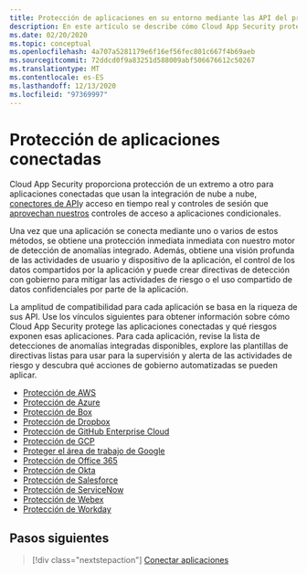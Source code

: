 ```yaml
---
title: Protección de aplicaciones en su entorno mediante las API del proveedor de servicios en la nube
description: En este artículo se describe cómo Cloud App Security protegen las aplicaciones conectadas.
ms.date: 02/20/2020
ms.topic: conceptual
ms.openlocfilehash: 4a707a5281179e6f16ef56fec801c667f4b69aeb
ms.sourcegitcommit: 72ddcd0f9a83251d588009abf506676612c50267
ms.translationtype: MT
ms.contentlocale: es-ES
ms.lasthandoff: 12/13/2020
ms.locfileid: "97369997"
---
```

# <a name="protecting-connected-apps"></a>Protección de aplicaciones conectadas

Cloud App Security proporciona protección de un extremo a otro para aplicaciones conectadas que usan la integración de nube a nube, [conectores de API](enable-instant-visibility-protection-and-governance-actions-for-your-apps.md)y acceso en tiempo real y controles de sesión que [aprovechan nuestros](proxy-intro-aad.md) controles de acceso a aplicaciones condicionales.

Una vez que una aplicación se conecta mediante uno o varios de estos métodos, se obtiene una protección inmediata inmediata con nuestro motor de detección de anomalías integrado. Además, obtiene una visión profunda de las actividades de usuario y dispositivo de la aplicación, el control de los datos compartidos por la aplicación y puede crear directivas de detección con gobierno para mitigar las actividades de riesgo o el uso compartido de datos confidenciales por parte de la aplicación.

La amplitud de compatibilidad para cada aplicación se basa en la riqueza de sus API. Use los vínculos siguientes para obtener información sobre cómo Cloud App Security protege las aplicaciones conectadas y qué riesgos exponen esas aplicaciones. Para cada aplicación, revise la lista de detecciones de anomalías integradas disponibles, explore las plantillas de directivas listas para usar para la supervisión y alerta de las actividades de riesgo y descubra qué acciones de gobierno automatizadas se pueden aplicar.

- [Protección de AWS](protect-aws.md)
- [Protección de Azure](protect-azure.md)
- [Protección de Box](protect-box.md)
- [Protección de Dropbox](protect-dropbox.md)
- [Protección de GitHub Enterprise Cloud](protect-github.md)
- [Protección de GCP](protect-gcp.md)
- [Proteger el área de trabajo de Google](protect-google-workspace.md)
- [Protección de Office 365](protect-office-365.md)
- [Protección de Okta](protect-okta.md)
- [Protección de Salesforce](protect-salesforce.md)
- [Protección de ServiceNow](protect-servicenow.md)
- [Protección de Webex](protect-webex.md)
- [Protección de Workday](protect-workday.md)

## <a name="next-steps"></a>Pasos siguientes

> [!div class="nextstepaction"]
> [Conectar aplicaciones](enable-instant-visibility-protection-and-governance-actions-for-your-apps.md)
